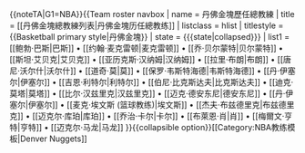 <noinclude>{{noteTA|G1=NBA}}</noinclude>{{Team roster navbox
| name  = 丹佛金塊歷任總教練
| title = [[丹佛金塊總教練列表|<span style="color:#{{NBA color|Denver Nuggets|2}}">丹佛金塊历任總教练</span>]]
| listclass = hlist
| titlestyle = {{Basketball primary style|丹佛金塊}}
| state = {{{state<includeonly>|collapsed</includeonly>}}}
| list1  = [[鲍勃·巴斯|巴斯]] • [[约翰·麦克雷顿|麦克雷顿]] • [[乔·贝尔蒙特|贝尔蒙特]] • [[斯坦·艾贝克|艾贝克]] • [[亚历克斯·汉纳姆|汉纳姆]] • [[拉里·布朗|布朗]] • [[唐尼·沃尔什|沃尔什]] • [[道奇·莫|莫]] • [[保罗·韦斯特海德|韦斯特海德]] • [[丹·伊塞尔|伊塞尔]] • [[吉恩·利特尔|利特尔]] • [[伯尼·比克斯达夫|比克斯达夫]] • [[迪克·莫塔|莫塔]] • [[比尔·汉兹里克|汉兹里克]] • [[迈克·德安东尼|德安东尼]] • [[丹·伊塞尔|伊塞尔]] • [[麦克·埃文斯 (篮球教练)|埃文斯]] • [[杰夫·布兹德里克|布兹德里克]] • [[迈克尔·库珀|库珀]] • [[乔治·卡尔|卡尔]] • [[布萊恩·肖|肖]] • [[梅爾文·亨特|亨特]] • [[迈克尔·马龙|马龙]]
}}<noinclude>{{collapsible option}}[[Category:NBA教练模板|Denver Nuggets]]</noinclude>